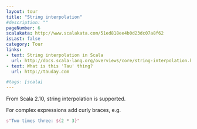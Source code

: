 ```yaml
---
layout: tour
title: "String interpolation"
#description: ""
pageNumber: 6
scalakata: http://www.scalakata.com/51ed818ee4b0d23dc07a8f62
isLast: false
category: Tour
links:
- text: String interpolation in Scala
  url: http://docs.scala-lang.org/overviews/core/string-interpolation.html
- text: What is this 'Tau' thing?
  url: http://tauday.com

#tags: [scala]
---
```


From Scala 2.10, string interpolation is supported. 

For complex expressions add curly braces, e.g. 

```scala
s"Two times three: ${2 * 3}"
```